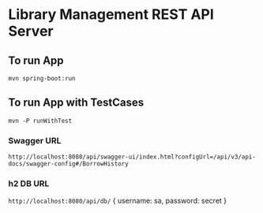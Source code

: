 # Library Management REST API Server  

## To run App

    mvn spring-boot:run

## To run App with TestCases

    mvn -P runWithTest    


### Swagger URL

`http://localhost:8080/api/swagger-ui/index.html?configUrl=/api/v3/api-docs/swagger-config#/BorrowHistory`

### h2 DB URL

`http://localhost:8080/api/db/`
	{
		username: sa,
		password: secret
	}	